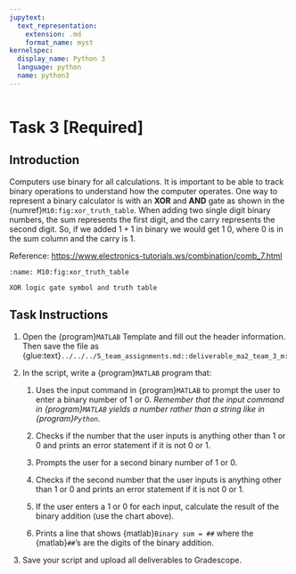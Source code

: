 ```yaml
---
jupytext:
  text_representation:
    extension: .md
    format_name: myst
kernelspec:
  display_name: Python 3
  language: python
  name: python3
---
```

```{include} /macros.md
```

# Task 3 [Required]

## Introduction

Computers use binary for all calculations. It is important to be able to track
binary operations to understand how the computer operates. One way to represent
a binary calculator is with an **XOR** and **AND** gate as shown in the
{numref}`M10:fig:xor_truth_table`.  When adding two single digit binary numbers,
the sum represents the first digit, and the carry represents the second digit.
So, if we added $1 + 1$ in binary we would get $1$ $0$, where $0$ is in the
sum column and the carry is $1$.  

Reference:  https://www.electronics-tutorials.ws/combination/comb_7.html

```{figure} xor.png
:name: M10:fig:xor_truth_table

XOR logic gate symbol and truth table
```

## Task Instructions
1. Open the {program}`MATLAB` Template and fill out the header information. Then
   save the file as {glue:text}`../../../5_team_assignments.md::deliverable_ma2_team_3_m:`

2. In the script, write a {program}`MATLAB` program that:

   1. Uses the input command in {program}`MATLAB` to prompt the user to enter a
      binary number of 1 or 0.  _Remember that the input command in
      {program}`MATLAB` yields a number rather than a string like in
      {program}`Python`._ 

   2.	Checks if the number that the user inputs is anything other than $1$ or
      $0$ and prints an error statement if it is not $0$ or $1$.

   3.	Prompts the user for a second binary number of $1$ or $0$. 

   4.	Checks if the second number that the user inputs is anything other than
      $1$ or $0$ and prints an error statement if it is not $0$ or $1$.

   5.	If the user enters a $1$ or $0$ for each input, calculate the result of
      the binary addition (use the chart above). 

   6.	Prints a line that shows {matlab}`Binary sum = ##` where the
      {matlab}`##`’s are the digits of the binary addition. 

3.	Save your script and upload all deliverables to Gradescope. 
